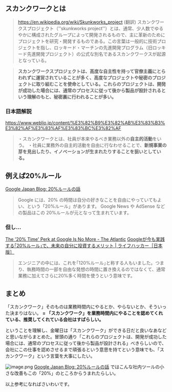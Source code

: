 ## スカンクワークとは

> https://en.wikipedia.org/wiki/Skunkworks_project (翻訳)
> スカンクワークスプロジェクト（''skunkworks project''）とは、通常、少人数でゆるやかに構成されたグループによって開発されるもので、主に革新のためにプロジェクトを研究・開発するものである。この言葉は一般的に技術プロジェクトを指し、ロッキード・マーチンの先進開発プログラム（旧ロッキード先進開発プロジェクト）の公式な別名であるスカンクワークスが起源となっている。

> **スカンクワークスプロジェクトは、高度な自主性を持って官僚主義にとらわれずに運営されていることが多く、高度なプロジェクトや秘密のプロジェクトに取り組むことを使命としている。これらのプロジェクトは、開発が成功した場合には、通常のプロセスに従って後から製品が設計されるという理解のもと、秘密裏に行われることが多い。**


### 日本語解説

https://www.weblio.jp/content/%E3%82%B9%E3%82%AB%E3%83%B3%E3%82%AF%E3%83%AF%E3%83%BC%E3%82%AF

> ・スカンクワークとは、社員が本来やるべき業務以外の**自主的活動**をいう。
> ・社員に業務外の自主的活動を自由に行なわせることで、**新規事業の芽を見出したり、イノベーションが生まれたりすることを狙いとしている。**


## 例えば20%ルール

[Google Japan Blog: 20%ルールの話](https://japan.googleblog.com/2007/07/20.html)

> Google には、20% の時間は自分の好きなことを自由にやっていてもよい、という「20%ルール」があります。 Google News や AdSense などの製品はこの 20%ルールが元となって生まれています。

### 但し...

[The '20% Time' Perk at Google Is No More - The Atlantic](https://www.theatlantic.com/technology/archive/2013/08/20-time-perk-google-no-more/312063/)
[Googleが今も実践する｢20%ルール｣で、未来の自分に投資するメリット | ライフハッカー［日本版］](https://www.lifehacker.jp/2020/11/223428google-says-it-still-uses-20-percent-rule-you-should-totally-copy-it.html)

> エンジニアの中には、これを｢120%ルール｣と称する人もいました。つまり、執務時間の一部を自由な発想の時間に置き換えるのではなくて、通常業務に加えてさらに20%多く時間を使うという意味です。


## まとめ

「スカンクワーク」そのものは業務時間内にやるとか、やらないとか、そういった決まりはない。 **= 「スカンクワーク」を業務時間内にやることを認めてくれている、推奨してくれている会社はすばらしい。**

ということを理解し、金曜日は「スカンクワーク」ができる日だと良いなあなどと思いながらまとめた。冒頭の通り「これらのプロジェクトは、開発が成功した場合には、通常のプロセスに従って後から製品が設計される」べきらしいので、会社にこの仕事を認めさせるまで頑張るという意思を持てという意味でも、「スカンクワーク」という言葉を大事にしたい。

![image.png](https://qiita-image-store.s3.ap-northeast-1.amazonaws.com/0/93824/7b914095-9ea3-24f9-8066-5131aa2d088a.png)
[Google Japan Blog: 20%ルールの話](https://japan.googleblog.com/2007/07/20.html) ではこんな社内ツールの小さな改善もこの「20%」のところからうまれたらしい。

以上参考になればさいわいです。
